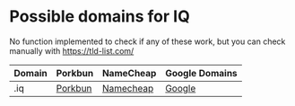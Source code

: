 # Possible domains for IQ

No function implemented to check if any of these work, but you can check manually with https://tld-list.com/

| Domain | Porkbun | NameCheap | Google Domains |
|---|---|---|---|
| .iq | [Porkbun](https://porkbun.com/checkout/search?prb=e814663da1&tlds=&idnLanguage=&search=search&q=.iq) | [Namecheap](https://www.namecheap.com/domains/registration/results/?domain=.iq) | [Google](https://domains.google.com/registrar/search?searchTerm=.iq) |

